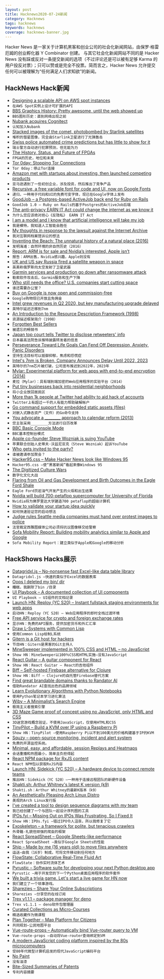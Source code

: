 ```yaml
---
layout: post
title: Hacknews2020-07-24新闻
category: Hacknews
tags: hacknews
keywords: hacknews
coverage: hacknews-banner.jpg
---
```


Hacker News 是一家关于计算机黑客和创业公司的社会化新闻网站，由保罗·格雷厄姆的创业孵化器 Y Combinator 创建。
与其它社会化新闻网站不同的是 Hacker News 没有踩或反对一条提交新闻的选项（不过评论还是可以被有足够 Karma 的用户投反对票）；只可以赞或是完全不投票。简而言之，Hacker News 允许提交任何可以被理解为“任何满足人们求知欲”的新闻。

## HackNews Hack新闻


- [Designing a scalable API on AWS spot instances](https://blog.adapty.io/designing-scalable-api-on-aws-stop-instance/)
- `在AWS Spot实例上设计可扩展的API`
- [BBS Graphics History: Pretty awesome, until the web showed up](https://tedium.co/2020/07/21/bbs-graphics-history-ripscrip-naplps/)
- `BBS图形历史：直到网络出现之前`
- [Nubank acquires Cognitect](https://cognitect.com/blog/2020/07/23/Cognitect-Joins-Nubank)
- `认知加入Nubank`
- [Stacked images of the comet, photobombed by Starlink satellites](https://twitter.com/djulik/status/1286053695956881409)
- `堆积的彗星图像，完全由Starlink卫星进行了光弹轰击`
- [Swiss police automated crime predictions but has little to show for it](https://algorithmwatch.org/en/story/swiss-predictive-policing/)
- `瑞士警方自动进行犯罪预测，但无能为力`
- [The History, Status, and Future of FPGAs](https://queue.acm.org/detail.cfm?id=3411759)
- `FPGA的历史，地位和未来`
- [Tor 0day: Stopping Tor Connections](https://www.hackerfactor.com/blog/index.php?/archives/888-Tor-0day-Stopping-Tor-Connections.html)
- `Tor 0day：停止Tor连接`
- [Amazon met with startups about investing, then launched competing products](https://www.wsj.com/articles/amazon-tech-startup-echo-bezos-alexa-investment-fund-11595520249)
- `亚马逊遇到了一些初创企业，涉及投资，然后推出了竞争产品`
- [Recursive, a free variable font for code and UI, now on Google Fonts](https://fonts.google.com/specimen/Recursive)
- `递归，一种用于代码和UI的免费可变字体，现已在Google字体上发布`
- [GoodJob – a Postgres-based ActiveJob back end for Ruby on Rails](https://island94.org/2020/07/introducing-goodjob-1-0)
- `GoodJob 1.0 – Ruby on Rails的基于Postgres的ActiveJob后端`
- [The anti-privacy EARN IT Act could change the internet as we know it](https://mashable.com/article/earn-it-act-threatens-privacy-encryption-section-230/)
- `为什么您应该绝对担心《反隐私》 EARN IT Act`
- [I am a model and I know that artificial intelligence will take my job](https://www.vogue.com/article/sinead-bovell-model-artificial-intelligence)
- `我是模特，我知道人工智能会胜任`
- [My thoughts in response to the lawsuit against the Internet Archive](http://blog.archive.org/2020/07/22/libraries-have-been-bringing-older-books-to-digital-learners-four-publishers-sue-to-stop-it/)
- `我对互联网档案馆诉讼的想法`
- [Inventing the Beach: The unnatural history of a natural place (2016)](https://www.smithsonianmag.com/history/inventing-beach-unnatural-history-natural-place-180959538/)
- `发明海滩：自然环境的非自然历史（2016）`
- [Report: ARM is for sale and Nvidia’s interested, Apple isn’t](https://arstechnica.com/gadgets/2020/07/reports-arm-is-for-sale-and-nvidias-interested-apple-isnt/)
- `报告：ARM出售，Nvidia感兴趣，Apple则没有`
- [UK and US say Russia fired a satellite weapon in space](https://www.bbc.co.uk/news/world-europe-53518238)
- `英美称俄罗斯向太空发射了卫星武器`
- [Garmin services and production go down after ransomware attack](https://www.zdnet.com/article/garmin-services-and-production-go-down-after-ransomware-attack/)
- `勒索软件攻击后，Garmin服务和生产下降`
- [Who still needs the office? U.S. companies start cutting space](https://www.reuters.com/article/us-usa-results-realestate/who-still-needs-the-office-u-s-companies-start-cutting-space-idUSKCN24N2NL)
- `谁还需要办公室？`
- [Buy on Google is now open and commission-free](https://blog.google/products/shopping/buy-on-google-is-zero-commission/)
- `Google购物现已开放且免佣金`
- [Intel grew revenues in Q2 2020, but key manufacturing upgrade delayed](https://venturebeat.com/2020/07/23/intel-grew-revenues-20-to-19-7-billion-in-q2-but-manufacturing-upgrade-delayed/)
- `英特尔延迟迁移到7nm`
- [An Introduction to the Resource Description Framework (1998)](https://www.dlib.org/dlib/may98/miller/05miller.html)
- `资源描述框架简介（1998）`
- [Forgotten Best Sellers](https://www.laphamsquarterly.org/roundtable/forgotten-best-sellers)
- `被遗忘的畅销书`
- [Japan top court tells Twitter to disclose retweeters' info](https://www.japantimes.co.jp/news/2020/07/22/national/japan-top-court-tells-twitter-disclose-retweeters-info/)
- `日本最高法院告诉推特披露转发者的信息`
- [Perseverance Toward Life Goals Can Fend Off Depression, Anxiety, Panic Disorders](https://www.apa.org/news/press/releases/2019/05/goals-perseverance)
- `坚持生活目标可以抵御抑郁，焦虑和恐慌症`
- [Intel's 7nm is Broken, Company Announces Delay Until 2022, 2023](https://www.tomshardware.com/news/intel-announces-delay-to-7nm-processors-now-one-year-behind-expectations)
- `英特尔的7nm芯片被打破，公司宣布推迟到2022年，2023年`
- [Mylar: Experimental platform for web apps with end-to-end encryption (2014)](https://css.csail.mit.edu/mylar/)
- `麦拉（Mylar）：具有端到端加密的Web应用程序的实验平台（2014）`
- [Put tiny businesses back into residential neighborhoods](https://www.fastcompany.com/90530672/with-downtowns-staying-abandoned-put-tiny-businesses-back-into-residential-neighborhoods)
- `将小企业放回居民区`
- [More than 1k people at Twitter had ability to aid hack of accounts](https://www.reuters.com/article/us-twitter-cyber-access-exclusive/exclusive-more-than-1000-people-at-twitter-had-ability-to-aid-hack-of-accounts-idUSKCN24O34E)
- `Twitter上有超过一千的人有能力帮助破解帐户`
- [Go command support for embedded static assets (files)](https://go.googlesource.com/proposal/+/master/design/draft-embed.md)
- `对嵌入式静态资产（文件）的Go命令支持`
- [You advocate a ________ approach to calendar reform (2013)](https://qntm.org/calendar)
- `您主张采用________方法进行日历改革`
- [BBC Basic Console Mode](https://www.bbcbasic.co.uk/console/)
- `BBC基本控制台模式`
- [Apple co-founder Steve Wozniak is suing YouTube](https://www.theverge.com/2020/7/23/21335554/steve-wozniak-youtube-lawsuit-bitcoin-scam-cryptocurrency-apple)
- `苹果联合创始人史蒂夫·沃兹尼亚克（Steve Wozniak）起诉YouTube`
- [Who gets invited to the party?](https://medium.com/@cyril0allen/who-gets-invited-to-the-party-246a1ba6849a)
- `谁被邀请参加聚会？`
- [Hacker95.css – Make Hacker News look like Windows 95](https://github.com/chowderman/Hacker95)
- `Hacker95.css –使“黑客新闻”看起来像Windows 95`
- [The Digitized Culture Wars](https://theconvivialsociety.substack.com/p/the-digitized-culture-wars)
- `数字化文化大战`
- [Flaring from Oil and Gas Development and Birth Outcomes in the Eagle Ford Shale](https://ehp.niehs.nih.gov/doi/10.1289/EHP6394)
- `Eagle Ford页岩油气开发产生的火炬和出生结果`
- [Nvidia will build 700-petaflop supercomputer for University of Florida](https://venturebeat.com/2020/07/21/nvidia-collaborates-with-the-university-of-florida-to-build-700-petaflop-ai-supercomputer/)
- `Nvidia将为佛罗里达大学建造700 petaflop的超级计算机`
- [How to validate your startup idea quickly](https://amanjain.substack.com/p/how-to-validate-your-startup-idea)
- `如何快速验证您的启动想法`
- [Judge rules Seattle media companies must hand over protest images to police](https://www.seattletimes.com/seattle-news/judge-rules-seattle-media-companies-must-hand-over-protest-images-to-police/)
- `法官裁定西雅图媒体公司必须将抗议图像移交给警察`
- [Sofa Mobility Report: Building mobility analytics similar to Apple and Google](https://towardsdatascience.com/sofa-mobility-report-30e3297c987e)
- `Sofa Mobility Report：建立类似于Apple和Google的移动分析`


## HackShows Hacks展示

- [ Datagridxl.js – No-nonsense fast Excel-like data table library](https://datagridxl.com)
- `Datagridxl.js –快速的类似于Excel的数据表库`
- [ Oops I deleted my bin/ dir](http://oops.cmdchallenge.com)
- `糟糕，我删除了bin /目录`
- [ UI Playbook – A documented collection of UI components](https://uiplaybook.dev)
- `UI Playbook – UI组件的文档记录`
- [Launch HN: Reploy (YC S20) – Instant fullstack staging environments for web apps](item?id=23917956)
- `启动HN：Reploy（YC S20）– Web应用程序的即时全栈过渡环境`
- [ Free API service for crypto and foreign exchange rates](https://www.exchangerate.host/)
- `显示HN：免费的API服务，提供加密货币和外汇汇率`
- [ Draw L-Systems with Common Lisp](https://github.com/FdelMazo/cl-aristid)
- `使用Common Lisp绘制L系统`
- [ Gitern is a Git host for hackers](https://gitern.com)
- `节目HN：Gitern是黑客的Git主持人`
- [ MineSweeper implemented in 100% CSS and HTML – no JavaScript](https://github.com/propjockey/css-sweeper#readme)
- `Show HN：MineSweeper以100％CSS和HTML实施–没有JavaScript`
- [ React Guitar – A guitar component for React](https://react-guitar.com)
- `Show HN：React Guitar – React的吉他组件`
- [ Biff – Self-hosted Firebase alternative for Clojure](https://findka.com/biff/)
- `Show HN：Biff – Clojure的自托管Firebase替代方案`
- [ Find great brandable domains thanks to Randator AI](https://randator.com)
- `借助Randator AI查找出色的品牌领域`
- [ Learn Evolutionary Algorithms with Python Notebooks](https://store.shahinrostami.com/product/practical-evolutionary-algorithms-book/)
- `使用Python笔记本学习进化算法`
- [ Wiby – A Minimalist’s Search Engine](http://wiby.org)
- `极简主义者搜索引擎`
- [ 3D Maze Game proof of concept using no JavaScript, only HTML and CSS](https://github.com/chrismaltby/nojs-maze)
- `3D迷宫游戏概念验证，不使用JavaScript，仅使用HTML和CSS`
- [ TinyPilot – Build a KVM over IP using a Raspberry Pi](https://mtlynch.io/tinypilot/)
- `Show HN：TinyPilot –使用Raspberry Pi以不到100美元的价格构建基于IP的KVM`
- [ Squzy – open-source monitoring, incident and alert system](https://github.com/squzy/squzy)
- `免费的开源监控系统。 `
- [ Minimal, easy, and affordable, session Replays and Heatmaps](https://www.sessionforward.com/)
- `会话重播和热图最小，简单且负担得起`
- [ React NPM package for RxJS content](https://github.com/kosich/react-rxjs-elements#readme)
- `React NPM包以获取RxJS内容`
- [Launch HN: Sidekick (YC S20) – A hardware device to connect remote teams](item?id=23928666)
- `推出HN：Sidekick（YC S20）–一种用于连接远程团队的新硬件设备`
- [ Shakti.sh: Arthur Whitney's latest K version (k9)](https://shakti.sh/)
- `Shakti.sh：Arthur Whitney的最新K版本（k9）`
- [ An Aesthetically Pleasing Arch Linux Distro](https://archcraft-os.github.io/)
- `美观的Arch Linux发行版`
- [ I've created a tool to design sequence diagrams with my team](https://diagrams.menduz.com)
- `我已经创建了一个与团队一起设计序列图的工具`
- [ IPOs.fyi – Missing Out on IPOs Was Frustrating, So I Fixed It](https://ipos.fyi)
- `Show HN：IPOs.fyi –错过IPO令人沮丧，所以我修复了它`
- [ Exoskeleton – a framework for polite, but tenacious crawlers](https://github.com/RuedigerVoigt/exoskeleton)
- `外骨骼-礼貌但顽强的爬虫的框架`
- [ React SpreadSheet – Google Sheets-like performance](http://rowsncolumns.app)
- `React SpreadSheet –类似于Google Sheets的性能`
- [ Ship – Made by me (16 years old) to move files anywhere](https://github.com/yusuf8ahmed/Ship)
- `运送–由我（16岁）制成，可将文件移动到任何地方`
- [ FlowState: Collaborative Real-Time Fluid Art](http://flowstate.revoltlabs.co)
- `FlowState：协作实时流体艺术`
- [ Pyrustic – Software suite for developing your next Python desktop app](https://pyrustic.github.io)
- `Pyrustic –用于开发您的下一个Python桌面应用程序的软件套件`
- [ We built a trivia game. Let's start a live game for HN now](https://www.slacktrivia.com/community-login)
- `我们建立了一个琐事游戏。`
- [ Sharezies – Share Your Online Subscriptions](https://apps.apple.com/tt/app/sharezies/id1507725958)
- `Sharezies –分享您的在线订阅`
- [ Trex v1.1.1 – package manager for deno](item?id=23934755)
- `Trex v1.1.1 – deno软件包管理器`
- [ Curated Collections as Micro-Courses](https://www.recollec.com/)
- `精选收藏作为微课程`
- [ Plan Together – Map Platform for Citizens](https://plantogether.city/)
- `共同规划–公民地图平台`
- [ Vue-route-props – Automatically bind Vue-router query to VM](https://github.com/iendeavor/vue-route-props#vue-route-props)
- `Vue-route-props –自动将Vue-router查询绑定到VM`
- [ A modern JavaScript coding platform inspired by the 80s microcomputers](https://codeguppy.com)
- `受80年代微型计算机启发的现代JavaScript编码平台`
- [ No Paint](item?id=23934292)
- `没有油漆`
- [ Bite-Sized Summaries of Patents](item?id=23935626)
- `专利内容摘要`

